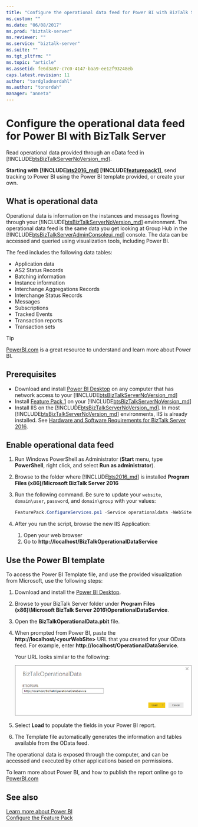 ```yaml
---
title: "Configure the operational data feed for Power BI with BizTalk Server | Microsoft Docs"
ms.custom: ""
ms.date: "06/08/2017"
ms.prod: "biztalk-server"
ms.reviewer: ""
ms.service: "biztalk-server"
ms.suite: ""
ms.tgt_pltfrm: ""
ms.topic: "article"
ms.assetid: fe6d3a97-c7c0-4147-baa9-ee12f93248eb
caps.latest.revision: 11
author: "tordgladnordahl"
ms.author: "tonordah"
manager: "anneta"
---
```

# Configure the operational data feed for Power BI with BizTalk Server
Read operational data provided through an oData feed in [!INCLUDE[btsBizTalkServerNoVersion_md](../includes/btsbiztalkservernoversion-md.md)]. 

**Starting with [!INCLUDE[bts2016_md](../includes/bts2016-md.md)] [!INCLUDE[featurepack1](../includes/featurepack1.md)]**, send tracking to Power BI using the Power BI template provided, or create your own. 

## What is operational data
Operational data is information on the instances and messages flowing through your [!INCLUDE[btsBizTalkServerNoVersion_md](../includes/btsbiztalkservernoversion-md.md)] environment. The operational data feed is the same data you get looking at Group Hub in the [!INCLUDE[btsBizTalkServerAdminConsoleui_md](../includes/btsbiztalkserveradminconsoleui-md.md)] console. The data can be accessed and queried using visualization tools, including Power BI. 

The feed includes the following data tables:
* Application data
* AS2 Status Records
* Batching information
* Instance information
* Interchange Aggregations Records
* Interchange Status Records
* Messages
* Subscriptions
* Tracked Events
* Transaction reports
* Transaction sets

> [!TIP]
> [PowerBI.com](http://powerbi.microsoft.com) is a great resource to understand and learn more about Power BI.

## Prerequisites
* Download and install [Power BI Desktop](https://powerbi.microsoft.com/desktop/) on any computer that has network access to your [!INCLUDE[btsBizTalkServerNoVersion_md](../includes/btsbiztalkservernoversion-md.md)]
* Install [Feature Pack 1](https://www.microsoft.com/download/details.aspx?id=55100) on your [!INCLUDE[btsBizTalkServerNoVersion_md](../includes/btsbiztalkservernoversion-md.md)]
* Install IIS on the [!INCLUDE[btsBizTalkServerNoVersion_md](../includes/btsbiztalkservernoversion-md.md)]. In most [!INCLUDE[btsBizTalkServerNoVersion_md](../includes/btsbiztalkservernoversion-md.md)] environments, IIS is already installed. See [Hardware and Software Requirements for BizTalk Server 2016](../install-and-config-guides/hardware-and-software-requirements-for-biztalk-server-2016.md). 

## Enable operational data feed

1. Run Windows PowerShell as Administrator (**Start** menu, type **PowerShell**, right click, and select **Run as administrator**). 
2. Browse to the folder where [!INCLUDE[bts2016_md](../includes/bts2016-md.md)] is installed **Program Files (x86)/Microsoft BizTalk Server 2016**
3. Run the following command. Be sure to update your `website`, `domain\user`, `password`, and `domain\group` with your values: 

    ```Powershell
    FeaturePack.ConfigureServices.ps1 -Service operationaldata -WebSiteName '<Default Web Site>' -ApplicationPool <operationalDataServiceAppPool> -ApplicationPoolUser <domain>\<user> -ApplicationPoolUserPassword <password> -AuthorizationRoles '<domain>\<group1>, <domain>\<group2>'
    ```
4. After you run the script, browse the new IIS Application:  
    1. Open your web browser
    2. Go to **http://localhost/BizTalkOperationalDataService**

## Use the Power BI template
To access the Power BI Template file, and use the provided visualization from Microsoft, use the following steps:

1. Download and install the [Power BI Desktop](https://powerbi.microsoft.com/desktop/).
2. Browse to your BizTalk Server folder under **Program Files (x86)\Microsoft BizTalk Server 2016\OperationalDataService**.
3. Open the **BizTalkOperationalData.pbit** file.
4. When prompted from Power BI, paste the **http://localhost/\<yourWebSite\>** URL that you created for your OData feed. For example, enter **http://localhost/OperationalDataService**. 

    Your URL looks similar to the following: 
	
    ![Paste the OData URL to the Power BI Template file](../core/media/pasteurltopowerbitempaltefile.PNG)

5. Select **Load** to populate the fields in your Power BI report. 
6. The Template file automatically generates the information and tables available from the OData feed.

The operational data is exposed through the computer, and can be accessed and executed by other applications based on permissions. 

To learn more about Power BI, and how to publish the report online go to [PowerBI.com](http://powerbi.microsoft.com)

## See also

[Learn more about Power BI](https://www.powerbi.com)  
[Configure the Feature Pack](../core/configure-the-feature-pack.md)